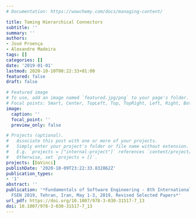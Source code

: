 ```yaml
---
# Documentation: https://wowchemy.com/docs/managing-content/

title: Taming Hierarchical Connectors
subtitle: ''
summary: ''
authors:
- José Proença
- Alexandre Madeira
tags: []
categories: []
date: '2019-01-01'
lastmod: 2020-10-10T00:22:33+01:00
featured: false
draft: false

# Featured image
# To use, add an image named `featured.jpg/png` to your page's folder.
# Focal points: Smart, Center, TopLeft, Top, TopRight, Left, Right, BottomLeft, Bottom, BottomRight.
image:
  caption: ''
  focal_point: ''
  preview_only: false

# Projects (optional).
#   Associate this post with one or more of your projects.
#   Simply enter your project's folder or file name without extension.
#   E.g. `projects = ["internal-project"]` references `content/project/deep-learning/index.md`.
#   Otherwise, set `projects = []`.
projects: [DaVinci]
publishDate: '2020-10-09T23:22:33.832862Z'
publication_types:
- '1'
abstract: ''
publication: '*Fundamentals of Software Engineering - 8th International Conference,
  FSEN 2019, Tehran, Iran, May 1-3, 2019, Revised Selected Papers*'
url_pdf: https://doi.org/10.1007/978-3-030-31517-7_13
doi: 10.1007/978-3-030-31517-7_13
---
```

